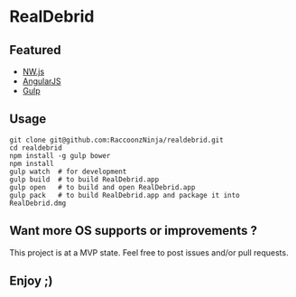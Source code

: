 # RealDebrid

## Featured
- [NW.js](https://github.com/nwjs/nw.js)
- [AngularJS](https://github.com/angular/angular.js)
- [Gulp](https://github.com/gulpjs/gulp)

## Usage
```
git clone git@github.com:RaccoonzNinja/realdebrid.git
cd realdebrid
npm install -g gulp bower
npm install
gulp watch  # for development
gulp build  # to build RealDebrid.app
gulp open   # to build and open RealDebrid.app
gulp pack   # to build RealDebrid.app and package it into RealDebrid.dmg
```

## Want more OS supports or improvements ?
This project is at a MVP state. Feel free to post issues and/or pull requests.

## Enjoy ;)